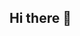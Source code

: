 ## Hi there 👋

<!--
- 👦🏻 I'm 16 years old.
- 🔭 I’m currently working in electronic
- 🌱 I’m currently learning micro-controler and software programmation.
- 🏫 I'm a student in technology
-->
